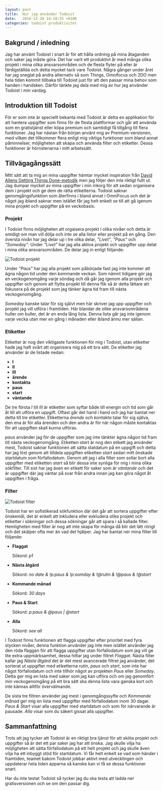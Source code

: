 ```yaml
---
layout: post
title:  Hur jag använder Todoist
date:   2016-12-28 14:18:55 +0100
categories: todoist produktivitet
---
```


## Bakgrund / inledning

Jag har använt Todoist i snart år för att hålla ordning på mina åtaganden och saker jag måste göra. Det har varit ett produktivt år med många olika projekt i mina olika ansvarsområden och de flesta flyter på eller är färdigställda och detta mycket tack vare Todoist. Några gånger under året har jag sneglat på andra alternativ så som Things, Omnifocus och 2DO men hela tiden kommit tillbaka till Todoist just för att den passar mina behov som handen i handsken. Därför tänkte jag dela med mig av hur jag använder Todoist i min vardag.

## Introduktion till Todoist

För er som inte är speciellt bekanta med Todoist är detta en applikation för att hantera uppgifter som finns för de flesta plattformar och går att använda som en gratistjänst eller köpa premium och samtidigt få tillgång till flera funktioner. Jag har nästan från början använt mig av Premium-versionen, med vilken det tillkommer flera enligt mig viktiga funktioner som bland annat påminnelser, möjligheten att skapa och använda filter och etiketter. Dessa funktioner är hörnstenarna i mitt arbetssätt.

## Tillvägagångssätt

Mitt sätt att ta mig an mina uppgifter hämtar mycket inspiration från [David Allens Getting Things Done-metodik](https://en.m.wikipedia.org/wiki/Getting_Things_Done) men jag följer den inte riktigt fullt ut. Jag dumpar mycket av mina uppgifter i min inkorg för att sedan organisera dem i projekt och ge dem de rätta etiketterna. Todoist saknar genomgångsfunktion som återfinns i bland annat i OmniFocus och det är något jag ibland saknar men istället får jag helt enkelt se till att gå igenom mina projekt och uppgifter på en veckobasis.

### Projekt

I Todoist finns möjligheten att orgaisera projekt i olika nivåer och detta är smidigt om man vill dölja och inte se alla listor eller projekt på en gång.  Den översta nivån har jag delar up i tre olika delar, *"Livet"*, *"Paus"* och *"Someday"*. Under *"Livet"* har jag alla aktiva projekt och uppgifter upp delat i mina olika ansvarsområden.  De delar jag in enligt följande:

![Todoist projekt](/images/todoist-projekt.png)

Under *"Paus"* har jag alla projekt som påbörjade fast jag inte kommer att ägna någon tid under den kommande veckan. Som nämnt tidigare gör jag en veckogenomgång varje söndag och då går jag igenom alla projekt och uppgifter och genom att flytta projekt till denna flik så är detta lättare att fokusera på de projekt som jag tänker ägna tid fram till nästa veckogenomgång.

*Someday* kanske talar för sig självt men här skriver jag upp uppgifter och projekt jag vill utföra i framtiden. Här blandar de olike ansvarsområdena huller om buller, det är en enda lång lista. Denna lista går jag inte igenom varje vecka utan mer en gång  i månaden eller ibland ännu mer sällan.


### Etiketter

Etiketter är nog den viktigaste funktionen för mig i Todoist, utan etiketter hade jag haft svårt att organisera mig på ett bra sätt. De etiketter jag använder är de listade nedan:

* **I**
* **II**
* **III**
* **ärende**
* **kontakta**
* **paus**
* **start**
* **väntande**

De tre första *I* till *III* är etiketter som syftar både till energin och tid som går åt till att utföra en uppgift. Oftast går det hand i hand och jag har bantat ner detta till tre etiketter. Etiketterna *ärende* och *kontakta* talar för sig själva, den ena är för alla ärenden och den andra är för när någon måste kontaktas för att uppgiften skall kunna utföras.

*paus* använder jag för de uppgifter som jag inte tänkter ägna någon tid fram till nästa veckogenomgång. Etiketten *start* är nog den etikett jag använder mest, Todoist saknar funktionen att sätta statdatum på en uppgift och detta har jag löst genom att tilldela uppgiften etiketten *start* sedan mitt önskade startdatum som förfallodatum. Genom att jag i alla  filter som sollar bort alla uppgifter med etiketten *start* så blir dessa inte synliga för mig i mina olika sökfilter. Till sist har jag även en etikett för saker som är *väntande* och det är uppgifter där jag väntar på svar från andra innan jag kan göra något åt uppgiften i fråga.

### Filter

![Todoist filter](/images/todoist-filter.png)

Todoist har en sofistikerad sökfunktion där det går att sortera uppgifter efter önskemål, det är enkelt att inkludera eller exkludera olika projekt och etiketter  i sökningar och dessa sökningar går att spara i så kallade filter. Hemligheten med filter är nog att inte skapa för många då blir det lätt rörigt och det skälper ofta mer än vad det hjälper. Jag har bantat ner mina filter till följande:

* **Flaggat**

	Sökord: *p1*
* **Nästa åtgärd**

	Sökord: *no date & !p:paus & !p:somday & !@rutin & !@paus & !@start*
* **Kommande månad**

	Sökord: *30 days*
* **Paus & Start**

	Sökord: *p:paus & @paus | @start*
* **Alla**

	Sökord:  *see all*

I Todoist finns funktionen att flagga uppgifter efter prioritet med fyra stycken nivåer, denna funktion använder jag inte men istället använder jag den röda flaggan för att flagga uppgifter utan förfallodatum som jag vill ge lite extra uppmärksamhet, dessa hittar jag under filtret *Flaggat*. Nästa filter kallar jag *Nästa åtgärd* det är det mest avancerade filtret jag använder, det sorterat ut uppgifter med etiketterna *rutin*, *paus* och *start*, som inte har något förfallodatum och inte tillhör något av projekten *Paus* eller *Someday*. Detta ger mig en lista med saker som jag kan utföra och om jag genomfört min veckogenomgång på ett bra sätt ska denna lista vara ganska kort och inte kännas alltför övervälmande.  

De sista tre filtren använder jag mest i genomgångssyfte och *Kommande månad* ger mig en lista med uppgifter med förfallodatum inom 30 dagar. *Paus & Start*  visar alla uppgifter med startdatum och som för närvarande är pausade. *Alla* visar som du säkert gissat alla uppgifter.

## Sammanfattning

Trots att jag tycker att Todoist är en riktigt bra tjänst för att sköta projekt och uppgifter så är det ett par saker jag har att önska. Jag skulle vilja ha möjligheten att sätta förfallodatum på ett helt projekt och jag skulle även vilja ha ett inbyggt stöd för startdatum. Vi får helt enkelt se vad som händer i framtiden, teamet bakom Todoist jobbar aktivt med utvecklingen och uppdaterar hela tiden apparna så kanske kan vi få se dessa funktioner snart.

Har du inte testat Todoist så tycker jag du ska testa att ladda ner gratisversionen och se om den passar dig.
